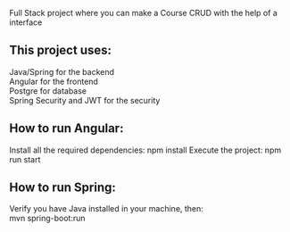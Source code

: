 Full Stack project where you can make a Course CRUD with the help of a interface

<h2>This project uses:</h2>
  Java/Spring for the backend<br>
  Angular for the frontend<br>
  Postgre for database<br>
  Spring Security and JWT for the security

<h2>How to run Angular:</h2> 

Install all the required dependencies:
npm install
Execute the project:
npm run start

<h2>How to run Spring:</h2>
Verify you have Java installed in your machine, then:<br>
mvn spring-boot:run
